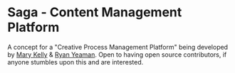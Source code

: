 # Saga - Content Management Platform

A concept for a "Creative Process Management Platform" being developed by [Mary Kelly](https://github.com/marymkelly) & [Ryan Yeaman](https://github.com/RyanYeaman).
Open to having open source contributors, if anyone stumbles upon this and are interested.
